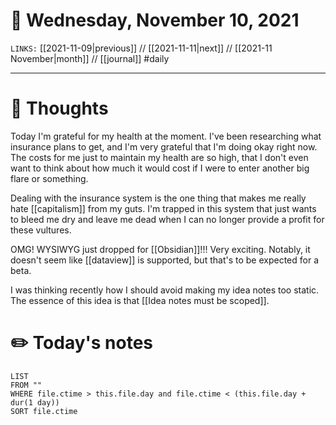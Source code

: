 # 📅 Wednesday, November 10, 2021
`LINKS:` [[2021-11-09|previous]] // [[2021-11-11|next]] // [[2021-11 November|month]] // [[journal]] 
#daily

---
# 💭 Thoughts
Today I'm grateful for my health at the moment. I've been researching what insurance plans to get, and I'm very grateful that I'm doing okay right now. The costs for me just to maintain my health are so high, that I don't even want to think about how much it would cost if I were to enter another big flare or something. 

Dealing with the insurance system is the one thing that makes me really hate [[capitalism]] from my guts. I'm trapped in this system that just wants to bleed me dry and leave me dead when I can no longer provide a profit for these vultures. 

OMG! WYSIWYG just dropped for [[Obsidian]]!!! Very exciting. Notably, it doesn't seem like [[dataview]] is supported, but that's to be expected for a beta. 

I was thinking recently how I should avoid making my idea notes too static. The essence of this idea is that [[Idea notes must be scoped]]. 

# ✏️ Today's notes
```dataview
LIST 
FROM ""
WHERE file.ctime > this.file.day and file.ctime < (this.file.day + dur(1 day))
SORT file.ctime
```
